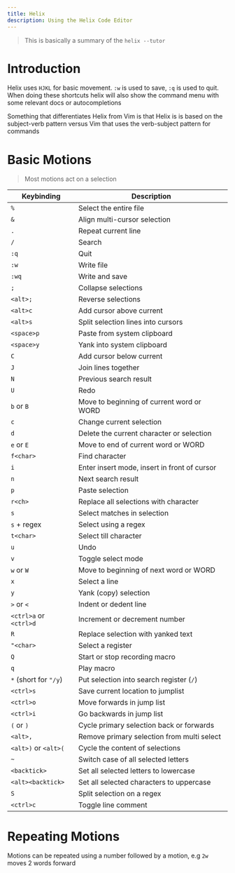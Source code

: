 ```yaml
---
title: Helix
description: Using the Helix Code Editor
---
```


> This is basically a summary of the `helix --tutor`

# Introduction

Helix uses `HJKL` for basic movement. `:w` is used to save, `:q` is used to quit. When doing these shortcuts helix will also show the command menu with some relevant docs or autocompletions

Something that differentiates Helix from Vim is that Helix is is based on the subject-verb pattern versus Vim that uses the verb-subject pattern for commands

# Basic Motions

> Most motions act on a selection

| Keybinding             | Description                                  |
| ---------------------- | -------------------------------------------- | 
| `%`                    | Select the entire file                       |
| `&`                    | Align multi-cursor selection                 |
| `.`                    | Repeat current line                          |
| `/`                    | Search                                       |
| `:q`                   | Quit                                         |
| `:w`                   | Write file                                   |
| `:wq`                  | Write and save                               |
| `;`                    | Collapse selections                          | 
| `<alt>;`               | Reverse selections                           | 
| `<alt>c`               | Add cursor above current                     |
| `<alt>s`               | Split selection lines into cursors           |
| `<space>p`             | Paste from system clipboard                  |
| `<space>y`             | Yank into system clipboard                   |
| `C`                    | Add cursor below current                     |
| `J`                    | Join lines together                          |
| `N`                    | Previous search result                       | 
| `U`                    | Redo                                         |
| `b` or `B`             | Move to beginning of current word or WORD    |
| `c`                    | Change current selection                     | 
| `d`                    | Delete the current character or selection    |
| `e` or `E`             | Move to end of current word or WORD          | 
| `f<char>`              | Find character                               |
| `i`                    | Enter insert mode, insert in front of cursor | 
| `n`                    | Next search result                           |
| `p`                    | Paste selection                              | 
| `r<ch>`                | Replace all selections with character        |
| `s`                    | Select matches in selection                  |
| `s` + regex            | Select using a regex                         |
| `t<char>`              | Select till character                        | 
| `u`                    | Undo                                         |
| `v`                    | Toggle select mode                           | 
| `w` or `W`             | Move to beginning of next word or WORD       | 
| `x`                    | Select a line                                |
| `y`                    | Yank (copy) selection                        | 
| `>` or `<`             | Indent or dedent line                        |
| `<ctrl>a` or `<ctrl>d` | Increment or decrement number                |
| `R`                    | Replace selection with yanked text           |
| `"<char>`              | Select a register                            |
| `Q`                    | Start or stop recording macro                |
| `q`                    | Play macro                                   |
| `*` (short for `"/y`)  | Put selection into search register (`/`)     |
| `<ctrl>s`              | Save current location to jumplist            |
| `<ctrl>o`              | Move forwards in jump list                   |
| `<ctrl>i`              | Go backwards in jump list                    |
| `(` or `)`             | Cycle primary selection back or forwards     |
| `<alt>,`               | Remove primary selection from multi select   |
| `<alt>)` or `<alt>(`   | Cycle the content of selections              |
| `~`                    | Switch case of all selected letters          |
| `<backtick>`           | Set all selected letters to lowercase        |
| `<alt><backtick>`      | Set all selected characters to uppercase     |
| `S`                    | Split selection on a regex                   |         
| `<ctrl>c`              | Toggle line comment                          |


# Repeating Motions

Motions can be repeated using a number followed by a motion, e.g `2w` moves 2 words forward


